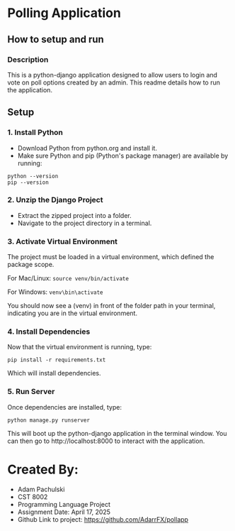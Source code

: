 # Polling Application

## How to setup and run

### Description

This is a python-django application designed to allow users to login and vote on poll options created by an admin. This readme details how to run the application.

## Setup

### 1. Install Python
- Download Python from python.org and install it.
- Make sure Python and pip (Python's package manager) are available by running:

```
python --version
pip --version
```

### 2. Unzip the Django Project
- Extract the zipped project into a folder.
- Navigate to the project directory in a terminal.

### 3. Activate Virtual Environment
The project must be loaded in a virtual environment, which defined the package scope.

For Mac/Linux:
`source venv/bin/activate`

For Windows:
`venv\bin\activate`

You should now see a (venv) in front of the folder path in your terminal, indicating you are in the virtual environment.

### 4. Install Dependencies
Now that the virtual environment is running, type:

`pip install -r requirements.txt`

Which will install dependencies.

### 5. Run Server
Once dependencies are installed, type:

`python manage.py runserver`

This will boot up the python-django application in the terminal window. You can then go to http://localhost:8000 to interact with the application.

# Created By: 
- Adam Pachulski
- CST 8002
- Programming Language Project
- Assignment Date: April 17, 2025
- Github Link to project: https://github.com/AdarrFX/pollapp
